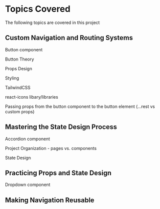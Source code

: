 # Topics Covered

The following topics are covered in this project

## Custom Navigation and Routing Systems

Button component

Button Theory

Props Design

Styling

TailwindCSS

react-icons libary/libraries

Passing props from the button component to the button element (...rest vs custom props)

## Mastering the State Design Process

Accordion component

Project Organization - pages vs. components

State Design

## Practicing Props and State Design

Dropdown component

## Making Navigation Reusable
